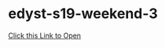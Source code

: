 # edyst-s19-weekend-3
[Click this Link to Open](https://venkatpantham.github.io/edyst-s19-weekend-3)
